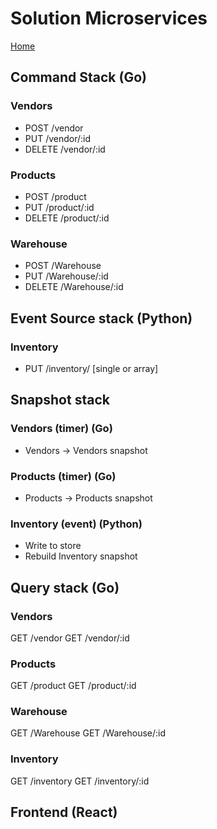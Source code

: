 # Solution Microservices

[Home](README.md)

## Command Stack (Go)

### Vendors

- POST /vendor
- PUT /vendor/:id
- DELETE /vendor/:id

### Products

- POST /product
- PUT /product/:id
- DELETE /product/:id

### Warehouse

- POST /Warehouse
- PUT /Warehouse/:id
- DELETE /Warehouse/:id

## Event Source stack (Python)

### Inventory

- PUT /inventory/ [single or array]

## Snapshot stack

### Vendors (timer) (Go)

- Vendors -> Vendors snapshot

### Products (timer) (Go)

- Products -> Products snapshot

### Inventory (event) (Python)

- Write to store
- Rebuild Inventory snapshot

## Query stack (Go)

### Vendors

GET /vendor
GET /vendor/:id

### Products

GET /product
GET /product/:id

### Warehouse

GET /Warehouse
GET /Warehouse/:id

### Inventory

GET /inventory
GET /inventory/:id

## Frontend (React)